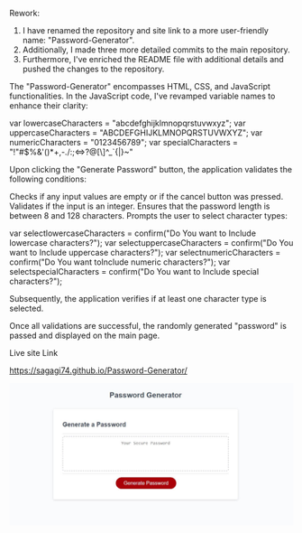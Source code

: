 Rework:

1. I have renamed the repository and site link to a more user-friendly name: "Password-Generator". 
2. Additionally, I made three more detailed commits to the main repository.
3. Furthermore, I've enriched the README file with additional details and pushed the changes to the repository.

The "Password-Generator" encompasses HTML, CSS, and JavaScript functionalities.
In the JavaScript code, I've revamped variable names to enhance their clarity:

  var lowercaseCharacters = "abcdefghijklmnopqrstuvwxyz";
  var uppercaseCharacters = "ABCDEFGHIJKLMNOPQRSTUVWXYZ";
  var numericCharacters = "0123456789";
  var specialCharacters = "!\"#$%&'()*+,-./:;<=>?@[\\]^_`{|}~"


Upon clicking the "Generate Password" button, the application validates the following conditions:

Checks if any input values are empty or if the cancel button was pressed.
Validates if the input is an integer.
Ensures that the password length is between 8 and 128 characters.
Prompts the user to select character types:


  var selectlowercaseCharacters = confirm("Do You want to Include lowercase characters?");
  var selectuppercaseCharacters = confirm("Do You want to Include uppercase characters?");
  var selectnumericCharacters = confirm("Do You want toInclude numeric characters?");
  var selectspecialCharacters = confirm("Do You want to Include special characters?");

Subsequently, the application verifies if at least one character type is selected.

Once all validations are successful, the randomly generated "password" is passed and displayed on the main page.

Live site Link

https://sagagi74.github.io/Password-Generator/

![Site Image](Passwords.JPG)












